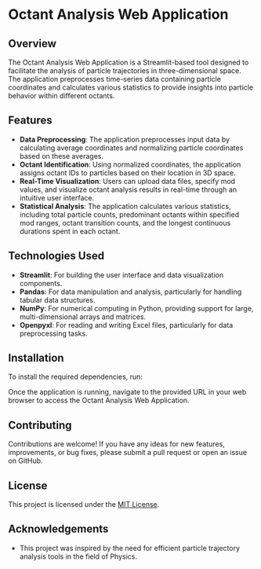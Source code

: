 # Octant Analysis Web Application

## Overview

The Octant Analysis Web Application is a Streamlit-based tool designed to facilitate the analysis of particle trajectories in three-dimensional space. The application preprocesses time-series data containing particle coordinates and calculates various statistics to provide insights into particle behavior within different octants.

## Features

- **Data Preprocessing**: The application preprocesses input data by calculating average coordinates and normalizing particle coordinates based on these averages.
- **Octant Identification**: Using normalized coordinates, the application assigns octant IDs to particles based on their location in 3D space.
- **Real-Time Visualization**: Users can upload data files, specify mod values, and visualize octant analysis results in real-time through an intuitive user interface.
- **Statistical Analysis**: The application calculates various statistics, including total particle counts, predominant octants within specified mod ranges, octant transition counts, and the longest continuous durations spent in each octant.

## Technologies Used

- **Streamlit**: For building the user interface and data visualization components.
- **Pandas**: For data manipulation and analysis, particularly for handling tabular data structures.
- **NumPy**: For numerical computing in Python, providing support for large, multi-dimensional arrays and matrices.
- **Openpyxl**: For reading and writing Excel files, particularly for data preprocessing tasks.

## Installation

To install the required dependencies, run:

Once the application is running, navigate to the provided URL in your web browser to access the Octant Analysis Web Application.

## Contributing

Contributions are welcome! If you have any ideas for new features, improvements, or bug fixes, please submit a pull request or open an issue on GitHub.

## License

This project is licensed under the [MIT License](LICENSE).

## Acknowledgements

- This project was inspired by the need for efficient particle trajectory analysis tools in the field of Physics.
